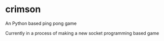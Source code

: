 # crimson
An Python based ping pong game 

Currently in a process of making a new socket programming based game
